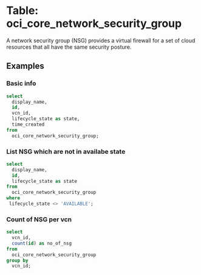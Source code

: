 # Table: oci_core_network_security_group

A network security group (NSG) provides a virtual firewall for a set of cloud resources that all have the same security posture.

## Examples

### Basic info

```sql
select
  display_name,
  id,
  vcn_id,
  lifecycle_state as state,
  time_created
from
  oci_core_network_security_group;
```


### List NSG which are not in availabe state

```sql
select
  display_name,
  id,
  lifecycle_state as state
from
  oci_core_network_security_group
where
 lifecycle_state <> 'AVAILABLE';
```


### Count of NSG per vcn

```sql
select
  vcn_id,
  count(id) as no_of_nsg
from
  oci_core_network_security_group
group by
  vcn_id;
```